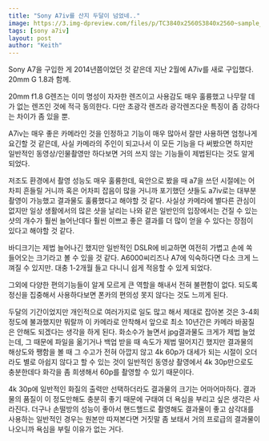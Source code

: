 ```yaml
---
title: "Sony A7iv를 산지 두달이 넘었네.."
image: https://3.img-dpreview.com/files/p/TC3840x2560S3840x2560~sample_galleries/3220969392/5299412470.jpg
tags: [sony a7iv]
layout: post
author: "Keith"
---
```


Sony A7을 구입한 게 2014년쯤이었던 것 같은데 지난 2월에 A7iv를 새로 구입했다. 20mm G 1.8과 함께.

20mm f1.8 G렌즈는 이미 명성이 자자한 렌즈이고 사용감도 매우 훌륭했고 나무랄 데가 없는 렌즈인 것에 적극 동의한다. 다만 초광각 렌즈라 광각렌즈다운 특징이 좀 강하다는 차이가 좀 있을 뿐.

A7iv는 매우 좋은 카메라인 것을 인정하고 기능이 매우 많아서 잘만 사용하면 엄청나게 요긴할 것 같은데, 사실 카메라의 주인이 되고나서 이 모든 기능을 다 써봤으면 하지만 일반적인 동영상/인물촬영만 하다보면 거의 쓰지 않는 기능들이 제법된다는 것도 알게 되었다. 

저조도 환경에서 촬영 성능도 매우 훌륭한데, 육안으로 봤을 때 a7을 쓰던 시절에는 어차피 흔들릴 거니까 혹은 어차피 잡음이 많을 거니까 포기했던 샷들도 a7iv로는 대부분 촬영이 가능했고 결과물도 훌륭했다고 해야할 것 같다. 사실상 카메라에 별다른 관심이 없지만 일상 생활에서의 많은 샷을 날리는 나와 같은 일반인의 입장에서는 건질 수 있는 샷의 개수가 훨씬 늘어난데다 훨씬 이쁘고 좋은 결과를 더 많이 얻을 수 있다는 장점이 있다고 해야할 것 같다.

바디크기는 제법 늘어나긴 했지만 일반적인 DSLR에 비교하면 여전히 가볍고 손에 쏙 들어오는 크기라고 볼 수 있을 것 같다. A6000씨리즈나 A7에 익숙하다면 다소 크게 느껴질 수 있지만. 대충 1-2개월 들고 다니니 쉽게 적응할 수 있게 되었다.

그외에 다양한 편의기능들이 알게 모르게 큰 역할을 해내서 전혀 불편함이 없다. 되도록 정신을 집중해서 사용하다보면 폰카의 편의성 못지 않다는 것도 느끼게 된다.

두달의 기간이었지만 개인적으로 여러가지로 일도 많고 해서 제대로 잡아본 것은 3-4회 정도에 불과했지만 뭐랄까 이 카메라로 안착해서 앞으로 최소 10년간은 카메라 바꿈질은 안해도 되겠다는 생각을 하게 된다. 화소수가 늘면서 jpg결과물도 크게가 제법 늘었는데, 그 때문에 파일을 옮기거나 백업 받을 때 속도가 제법 떨어지긴 했지만 결과물의 해상도와 쨍함을 볼 때 그 수고가 전혀 아깝지 않고 4k 60p가 대세가 되는 시절이 오더라도 별로 아쉽지 않다고 할 수 있는 것이 일반적인 동영상 촬영에서 4k 30p만으로도 충분한데다 화각을 좀 희생해서 60p를 촬영할 수 있기 때문이다.

4k 30p에 일반적인 화질의 출력만 선택하더라도 결과물의 크기는 어마어마하다. 결과물의 품질이 이 정도만해도 충분히 좋기 때문에 구태여 더 욕심을 부리고 싶은 생각은 사라진다. 더구나 손떨방의 성능이 좋아서 핸드핼드로 촬영해도 결과물이 좋고 삼각대를 사용하는 일반적인 경우는 원본만 따져본다면 거짓말 좀 보태서 거의 프로급의 결과물이 나오니까 욕심을 부릴 이유가 없는 거다.

